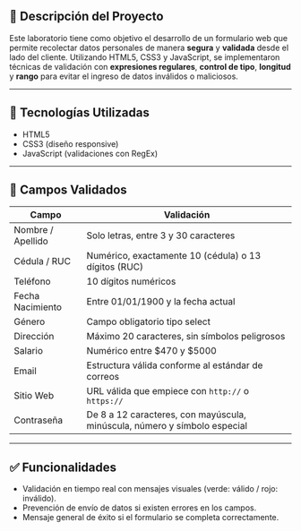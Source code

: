 ## 📌 Descripción del Proyecto

Este laboratorio tiene como objetivo el desarrollo de un formulario web que permite recolectar datos personales de manera **segura** y **validada** desde el lado del cliente. Utilizando HTML5, CSS3 y JavaScript, se implementaron técnicas de validación con **expresiones regulares**, **control de tipo**, **longitud** y **rango** para evitar el ingreso de datos inválidos o maliciosos.

---

## 🧪 Tecnologías Utilizadas

- HTML5
- CSS3 (diseño responsive)
- JavaScript (validaciones con RegEx)

---

## 📄 Campos Validados

| Campo             | Validación                                                               |
|------------------|--------------------------------------------------------------------------|
| Nombre / Apellido| Solo letras, entre 3 y 30 caracteres                                     |
| Cédula / RUC     | Numérico, exactamente 10 (cédula) o 13 dígitos (RUC)                     |
| Teléfono         | 10 dígitos numéricos                                                     |
| Fecha Nacimiento | Entre 01/01/1900 y la fecha actual                                       |
| Género           | Campo obligatorio tipo select                                            |
| Dirección        | Máximo 20 caracteres, sin símbolos peligrosos                            |
| Salario          | Numérico entre $470 y $5000                                              |
| Email            | Estructura válida conforme al estándar de correos                        |
| Sitio Web        | URL válida que empiece con `http://` o `https://`                        |
| Contraseña       | De 8 a 12 caracteres, con mayúscula, minúscula, número y símbolo especial|

---

## ✅ Funcionalidades

- Validación en tiempo real con mensajes visuales (verde: válido / rojo: inválido).
- Prevención de envío de datos si existen errores en los campos.
- Mensaje general de éxito si el formulario se completa correctamente.
